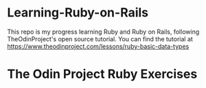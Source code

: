 # Learning-Ruby-on-Rails
This repo is my progress learning Ruby and Ruby on Rails, following TheOdinProject's open source tutorial. You can find the tutorial at https://www.theodinproject.com/lessons/ruby-basic-data-types
# The Odin Project Ruby Exercises